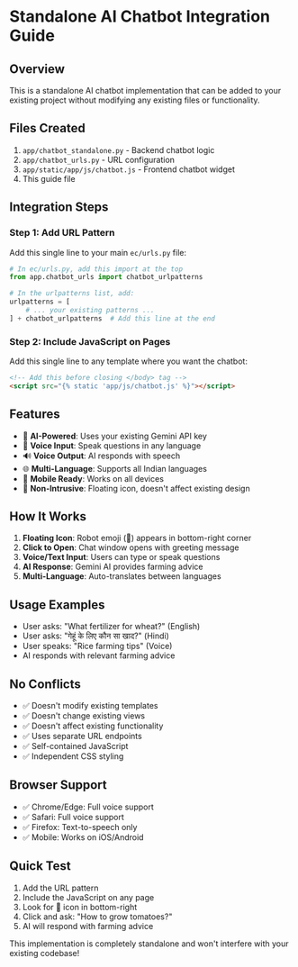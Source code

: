 # Standalone AI Chatbot Integration Guide

## Overview
This is a standalone AI chatbot implementation that can be added to your existing project without modifying any existing files or functionality.

## Files Created
1. `app/chatbot_standalone.py` - Backend chatbot logic
2. `app/chatbot_urls.py` - URL configuration
3. `app/static/app/js/chatbot.js` - Frontend chatbot widget
4. This guide file

## Integration Steps

### Step 1: Add URL Pattern
Add this single line to your main `ec/urls.py` file:

```python
# In ec/urls.py, add this import at the top
from app.chatbot_urls import chatbot_urlpatterns

# In the urlpatterns list, add:
urlpatterns = [
    # ... your existing patterns ...
] + chatbot_urlpatterns  # Add this line at the end
```

### Step 2: Include JavaScript on Pages
Add this single line to any template where you want the chatbot:

```html
<!-- Add this before closing </body> tag -->
<script src="{% static 'app/js/chatbot.js' %}"></script>
```

## Features
- 🤖 **AI-Powered**: Uses your existing Gemini API key
- 🎤 **Voice Input**: Speak questions in any language
- 🔊 **Voice Output**: AI responds with speech
- 🌐 **Multi-Language**: Supports all Indian languages
- 📱 **Mobile Ready**: Works on all devices
- 🎨 **Non-Intrusive**: Floating icon, doesn't affect existing design

## How It Works
1. **Floating Icon**: Robot emoji (🤖) appears in bottom-right corner
2. **Click to Open**: Chat window opens with greeting message
3. **Voice/Text Input**: Users can type or speak questions
4. **AI Response**: Gemini AI provides farming advice
5. **Multi-Language**: Auto-translates between languages

## Usage Examples
- User asks: "What fertilizer for wheat?" (English)
- User asks: "गेहूं के लिए कौन सा खाद?" (Hindi)
- User speaks: "Rice farming tips" (Voice)
- AI responds with relevant farming advice

## No Conflicts
- ✅ Doesn't modify existing templates
- ✅ Doesn't change existing views
- ✅ Doesn't affect existing functionality
- ✅ Uses separate URL endpoints
- ✅ Self-contained JavaScript
- ✅ Independent CSS styling

## Browser Support
- ✅ Chrome/Edge: Full voice support
- ✅ Safari: Full voice support
- ✅ Firefox: Text-to-speech only
- ✅ Mobile: Works on iOS/Android

## Quick Test
1. Add the URL pattern
2. Include the JavaScript on any page
3. Look for 🤖 icon in bottom-right
4. Click and ask: "How to grow tomatoes?"
5. AI will respond with farming advice

This implementation is completely standalone and won't interfere with your existing codebase!